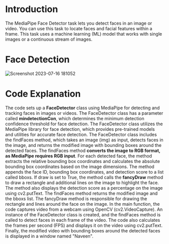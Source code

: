 # Introduction
The MediaPipe Face Detector task lets you detect faces in an image or video. You can use this task to locate faces and facial features within a frame. 
This task uses a machine learning (ML) model that works with single images or a continuous stream of images.

# Face Detection
![Screenshot 2023-07-16 181052](https://github.com/Naveen3251/OpenCv/assets/114800360/abf8e34d-ce89-4914-9c9e-59b6ccaeb628)

# Code Explanation
The code sets up a **FaceDetector** class using MediaPipe for detecting and tracking faces in images or videos.
The FaceDetector class has a parameter called **mindetectionCon**, which determines the minimum detection confidence threshold for face detection.
The FaceDetector class utilizes the MediaPipe library for face detection, which provides pre-trained models and utilities for accurate face detection.
The FaceDetector class includes the findFaces method, which takes an image (img) as input, detects faces in the image, and returns the modified image with bounding boxes around the detected faces.
The findFaces method **converts the image to RGB format, as MediaPipe requires RGB input**.
For each detected face, the method extracts the relative bounding box coordinates and calculates the absolute bounding box coordinates based on the image dimensions.
The method appends the face ID, bounding box coordinates, and detection score to a list called bboxs.
If draw is set to True, the method calls the **fancyDraw** method to draw a rectangle and additional lines on the image to highlight the face.
The method also displays the detection score as a percentage on the image using cv2.putText.
The findFaces method returns the modified image and the bboxs list.
The fancyDraw method is responsible for drawing the rectangle and lines around the face on the image.
In the main function, the code captures video from a webcam using OpenCV (cv2.VideoCapture).
An instance of the FaceDetector class is created, and the findFaces method is called to detect faces in each frame of the video.
The code also calculates the frames per second (FPS) and displays it on the video using cv2.putText.
Finally, the modified video with bounding boxes around the detected faces is displayed in a window named "Naveen".
